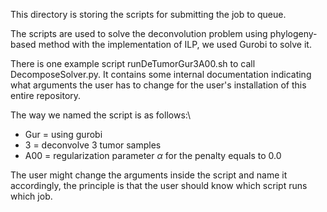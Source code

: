 This directory is storing the scripts for submitting the job to queue.

The scripts are used to solve the deconvolution problem using phylogeny-based method with the implementation of ILP, we used Gurobi to solve it.

There is one example script runDeTumorGur3A00.sh to call DecomposeSolver.py. It contains some internal documentation indicating what arguments the user has to change for the user's installation of this entire repository.

The way we named the script is as follows:\
- Gur = using gurobi
- 3 = deconvolve 3 tumor samples
- A00 = regularization parameter $\alpha$ for the penalty equals to 0.0

The user might change the arguments inside the script and name it accordingly, the principle is that the user should know which script runs which job.